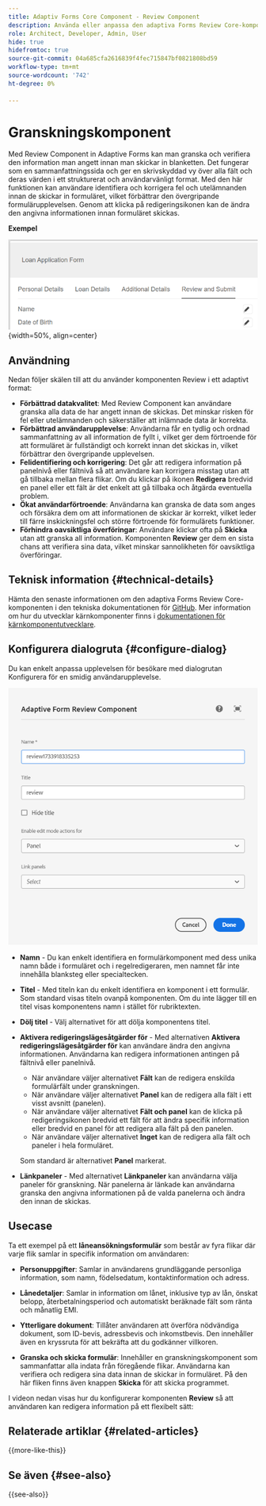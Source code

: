 ```yaml
---
title: Adaptiv Forms Core Component - Review Component
description: Använda eller anpassa den adaptiva Forms Review Core-komponenten.
role: Architect, Developer, Admin, User
hide: true
hidefromtoc: true
source-git-commit: 04a685cfa2616839f4fec715847bf0821808bd59
workflow-type: tm+mt
source-wordcount: '742'
ht-degree: 0%

---
```



# Granskningskomponent

Med Review Component in Adaptive Forms kan man granska och verifiera den information man angett innan man skickar in blanketten. Det fungerar som en sammanfattningssida och ger en skrivskyddad vy över alla fält och deras värden i ett strukturerat och användarvänligt format. Med den här funktionen kan användare identifiera och korrigera fel och utelämnanden innan de skickar in formuläret, vilket förbättrar den övergripande formulärupplevelsen. Genom att klicka på redigeringsikonen kan de ändra den angivna informationen innan formuläret skickas.

**Exempel**

![Granska komponent](/help/adaptive-forms/assets/review-component.png){width=50%, align=center}

## Användning

Nedan följer skälen till att du använder komponenten Review i ett adaptivt format:

- **Förbättrad datakvalitet**: Med Review Component kan användare granska alla data de har angett innan de skickas. Det minskar risken för fel eller utelämnanden och säkerställer att inlämnade data är korrekta.
- **Förbättrad användarupplevelse**: Användarna får en tydlig och ordnad sammanfattning av all information de fyllt i, vilket ger dem förtroende för att formuläret är fullständigt och korrekt innan det skickas in, vilket förbättrar den övergripande upplevelsen.
- **Felidentifiering och korrigering**: Det går att redigera information på panelnivå eller fältnivå så att användare kan korrigera misstag utan att gå tillbaka mellan flera flikar. Om du klickar på ikonen **Redigera** bredvid en panel eller ett fält är det enkelt att gå tillbaka och åtgärda eventuella problem.
- **Ökat användarförtroende**: Användarna kan granska de data som anges och försäkra dem om att informationen de skickar är korrekt, vilket leder till färre inskickningsfel och större förtroende för formulärets funktioner.
- **Förhindra oavsiktliga överföringar**: Användare klickar ofta på **Skicka** utan att granska all information. Komponenten **Review** ger dem en sista chans att verifiera sina data, vilket minskar sannolikheten för oavsiktliga överföringar.


## Teknisk information {#technical-details}

Hämta den senaste informationen om den adaptiva Forms Review Core-komponenten i den tekniska dokumentationen för [GitHub](https://github.com/adobe/aem-core-forms-components/tree/master/ui.af.apps/src/main/content/jcr_root/apps/core/fd/components/form/textinput/v1/textinput). Mer information om hur du utvecklar kärnkomponenter finns i [dokumentationen för kärnkomponentutvecklare](/help/developing/overview.md).

## Konfigurera dialogruta {#configure-dialog}

Du kan enkelt anpassa upplevelsen för besökare med dialogrutan Konfigurera för en smidig användarupplevelse.

![Konfigurera dialogruta](/help/adaptive-forms/assets/review-component-configure-dialog.png)

- **Namn** - Du kan enkelt identifiera en formulärkomponent med dess unika namn både i formuläret och i regelredigeraren, men namnet får inte innehålla blanksteg eller specialtecken.

- **Titel** - Med titeln kan du enkelt identifiera en komponent i ett formulär. Som standard visas titeln ovanpå komponenten. Om du inte lägger till en titel visas komponentens namn i stället för rubriktexten.
- **Dölj titel** - Välj alternativet för att dölja komponentens titel.
- **Aktivera redigeringslägesåtgärder för** - Med alternativen **Aktivera redigeringslägesåtgärder för** kan användare ändra den angivna informationen. Användarna kan redigera informationen antingen på fältnivå eller panelnivå.
   - När användare väljer alternativet **Fält** kan de redigera enskilda formulärfält under granskningen.
   - När användare väljer alternativet **Panel** kan de redigera alla fält i ett visst avsnitt (panelen).
   - När användare väljer alternativet **Fält och panel** kan de klicka på redigeringsikonen bredvid ett fält för att ändra specifik information eller bredvid en panel för att redigera alla fält på den panelen.
   - När användare väljer alternativet **Inget** kan de redigera alla fält och paneler i hela formuläret.

  Som standard är alternativet **Panel** markerat.

- **Länkpaneler** - Med alternativet **Länkpaneler** kan användarna välja paneler för granskning. När panelerna är länkade kan användarna granska den angivna informationen på de valda panelerna och ändra den innan de skickas.

## Usecase

Ta ett exempel på ett **låneansökningsformulär** som består av fyra flikar där varje flik samlar in specifik information om användaren:

- **Personuppgifter**: Samlar in användarens grundläggande personliga information, som namn, födelsedatum, kontaktinformation och adress.

- **Lånedetaljer**: Samlar in information om lånet, inklusive typ av lån, önskat belopp, återbetalningsperiod och automatiskt beräknade fält som ränta och månatlig EMI.

- **Ytterligare dokument**: Tillåter användaren att överföra nödvändiga dokument, som ID-bevis, adressbevis och inkomstbevis. Den innehåller även en kryssruta för att bekräfta att du godkänner villkoren.

- **Granska och skicka formulär**: Innehåller en granskningskomponent som sammanfattar alla indata från föregående flikar. Användarna kan verifiera och redigera sina data innan de skickar in formuläret. På den här fliken finns även knappen **Skicka** för att skicka programmet.

I videon nedan visas hur du konfigurerar komponenten **Review** så att användaren kan redigera information på ett flexibelt sätt:

## Relaterade artiklar {#related-articles}

{{more-like-this}}

## Se även {#see-also}

{{see-also}}

